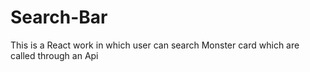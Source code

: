 # Search-Bar
This is a React work in which user can search Monster card which are called through an Api
